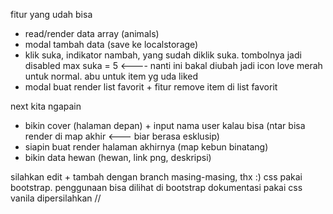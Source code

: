 fitur yang udah bisa
- read/render data array (animals)
- modal tambah data (save ke localstorage)
- klik suka, indikator nambah, yang sudah diklik suka. tombolnya jadi disabled max suka = 5 <---- nanti ini bakal diubah jadi icon love merah untuk normal. abu untuk item yg uda liked
- modal buat render list favorit + fitur remove item di list favorit

next kita ngapain
- bikin cover (halaman depan) + input nama user kalau bisa (ntar bisa render di map akhir <--- biar berasa esklusip)
- siapin buat render halaman akhirnya (map kebun binatang)
- bikin data hewan (hewan, link png, deskripsi)


silahkan edit + tambah dengan branch masing-masing, thx :)
css pakai bootstrap. penggunaan bisa dilihat di bootstrap dokumentasi
pakai css vanila dipersilahkan
//
